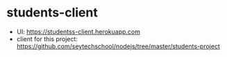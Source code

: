 # students-client
- UI: https://studentss-client.herokuapp.com
- client for this project:  https://github.com/seytechschool/nodejs/tree/master/students-project
